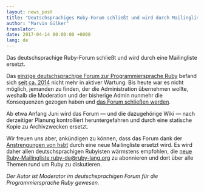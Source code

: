 ```yaml
---
layout: news_post
title: "Deutschsprachiges Ruby-Forum schließt und wird durch Mailingliste ersetzt"
author: "Marvin Gülker"
translator:
date: 2017-04-14 00:00:00 +0000
lang: de
---
```


Das deutschsprachige Ruby-Forum schließt und wird durch eine
Mailingliste ersetzt.

Das [einzige deutschsprachige Forum zur Programmiersprache Ruby][1]
befand sich [seit ca. 2014][2] nicht mehr in aktiver Wartung. Bis
heute war es nicht möglich, jemanden zu finden, der die Administration
übernehmen wollte, weshalb die Moderation und der bisherige Admin
nunmehr die Konsequenzen gezogen haben und [das Forum schließen
werden][3].

Ab etwa Anfang Juni wird das Forum — und die dazugehörige Wiki — nach
derzeitiger Planung kontrolliert heruntergefahren und durch eine
statische Kopie zu Archivzwecken ersetzt.

Wir freuen uns aber, ankündigen zu können, dass das Forum dank der
[Anstrengungen von hsbt][4] durch eine neue Mailingliste ersetzt
wird. Es wird daher allen deutschsprachigen Rubyisten wärmstens
empfohlen, die [neue Ruby-Mailingliste ruby-de@ruby-lang.org][5]
zu abonnieren und dort über alle Themen rund um Ruby zu diskutieren.

_Der Autor ist Moderator im deutschsprachigen Forum für die
Programmiersprache Ruby gewesen._

[1]: http://forum.ruby-portal.de
[2]: http://forum.ruby-portal.de/viewtopic.php?f=7&t=26951
[3]: http://forum.ruby-portal.de/viewtopic.php?f=7&t=26980
[4]: https://bugs.ruby-lang.org/issues/13329
[5]: http://lists.ruby-lang.org/cgi-bin/mailman/listinfo/ruby-de
